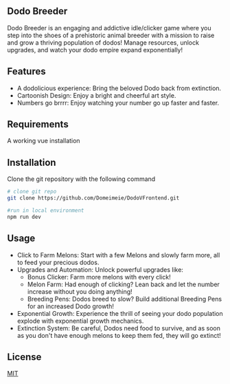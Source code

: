 ## Dodo Breeder

Dodo Breeder is an engaging and addictive idle/clicker game where you step into the shoes of a prehistoric animal breeder with a mission to raise and grow a thriving population of dodos! Manage resources, unlock upgrades, and watch your dodo empire expand exponentially!

## Features

- A dodolicious experience: Bring the beloved Dodo back from extinction.
- Cartoonish Design: Enjoy a bright and cheerful art style.
- Numbers go brrrr: Enjoy watching your number go up faster and faster.

## Requirements

A working vue installation

## Installation

Clone the git repository with the following command

```sh
# clone git repo
git clone https://github.com/Domeimeie/DodoVFrontend.git

#run in local environment
npm run dev
```

## Usage

 - Click to Farm Melons: Start with a few Melons and slowly farm more, all to feed your precious dodos.
 - Upgrades and Automation: Unlock powerful upgrades like:
    - Bonus Clicker: Farm more melons with every click!
    - Melon Farm: Had enough of clicking? Lean back and let the number increase without you doing anything!
    - Breeding Pens: Dodos breed to slow? Build additional Breeding Pens for an increased Dodo growth!
 - Exponential Growth: Experience the thrill of seeing your dodo population explode with exponential growth mechanics.
 - Extinction System: Be careful, Dodos need food to survive, and as soon as you don't have enough melons to keep them fed, they will go extinct!

## License

[MIT](https://choosealicense.com/licenses/mit/)